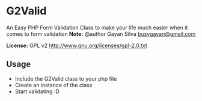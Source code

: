 G2Valid
=======

An Easy PHP Form Validation Class to make your life much easier when it comes to form validation
**Note:** @author Gayan Silva  busygayan@gmail.com

**License:**
GPL v2 http://www.gnu.org/licenses/gpl-2.0.txt

## Usage

* Include the G2Valid class to your php file
* Create an instance of the class
* Start validating :D


